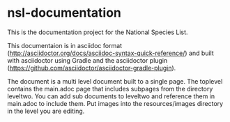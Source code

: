 # nsl-documentation

This is the documentation project for the National Species List. 

This documentaion is in asciidoc format (http://asciidoctor.org/docs/asciidoc-syntax-quick-reference/)
and built with asciidoctor using Gradle and the asciidoctor plugin (https://github.com/asciidoctor/asciidoctor-gradle-plugin).

The document is a multi level document built to a single page. The toplevel contains the main.adoc page that includes
subpages from the directory leveltwo. You can add sub documents to leveltwo and reference them in main.adoc to include 
them. Put images into the resources/images directory in the level you are editing.
